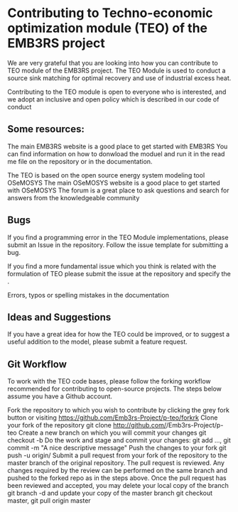 # Contributing to Techno-economic optimization module (TEO) of the EMB3RS project
We are very grateful that you are looking into how you can contribute to TEO module of the EMB3RS project. The TEO Module is used to conduct a source sink matching for optimal recovery and use of industrial excess heat. 

Contributing to the TEO module is open to everyone who is interested, and we adopt an inclusive and open policy which is described in our code of conduct

## Some resources:

The main EMB3RS website is a good place to get started with EMB3RS
You can find information on how to donwload the moduel and run it in the read me file on the repository or in the documentation. 

The TEO is based on the open source energy system modeling tool OSeMOSYS
The main OSeMOSYS website is a good place to get started with OSeMOSYS
The forum is a great place to ask questions and search for answers from the knowledgeable community


## Bugs
If you find a programming error in  the TEO Module implementations, please submit an Issue in the  repository. Follow the issue template for submitting a bug.


If you find a more fundamental issue which you think is related with the formulation of TEO please submit the issue at the repository and specify the .

Errors, typos or spelling mistakes in the documentation


## Ideas and Suggestions
If you have a great idea for how the TEO could be improved, or to suggest a useful addition to the model, please submit a feature request.

## Git Workflow
To work with the TEO code bases, please follow the forking workflow recommended for contributing to open-source projects. The steps below assume you have a Github account.

Fork the repository to which you wish to contribute by clicking the grey fork button or visiting https://github.com/Emb3rs-Project/p-teo/forkrk
Clone your fork of the repository git clone http://github.com/<user>/Emb3rs-Project/p-teo
Create a new branch on which you will commit your changes git checkout -b <branchname>
Do the work and stage and commit your changes: git add ..., git commit -m "A nice descriptive message"
Push the changes to your fork git push -u <branchname> origin/<branchname>
Submit a pull request from your fork of the repository to the master branch of the original repository.
The pull request is reviewed. Any changes required by the review can be performed on the same branch and pushed to the forked repo as in the steps above.
Once the pull request has been reviewed and accepted, you may delete your local copy of the branch git branch -d <branchname> and update your copy of the master branch git checkout master, git pull origin master
